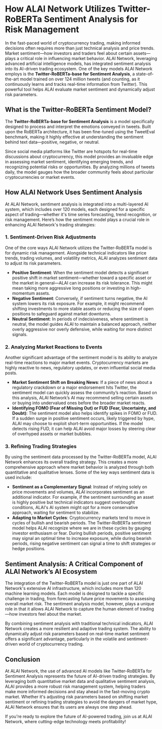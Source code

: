 
# How ALAI Network Utilizes Twitter-RoBERTa Sentiment Analysis for Risk Management

In the fast-paced world of cryptocurrency trading, making informed decisions often requires more than just technical analysis and price trends. Market sentiment—how investors and traders feel about certain assets—plays a critical role in influencing market behavior. ALAI Network, leveraging advanced artificial intelligence models, has integrated sentiment analysis into its AI-driven trading ecosystem. One of the key models ALAI Network employs is the **Twitter-RoBERTa-base for Sentiment Analysis**, a state-of-the-art model trained on over 124 million tweets (and counting, as it continuously learns and tracks real-time information from Twitter). This powerful tool helps ALAI evaluate market sentiment and dynamically adjust risk parameters.

## What is the Twitter-RoBERTa Sentiment Model?

The **Twitter-RoBERTa-base for Sentiment Analysis** is a model specifically designed to process and interpret the emotions conveyed in tweets. Built upon the RoBERTa architecture, it has been fine-tuned using the TweetEval benchmark, making it highly effective at understanding the sentiment behind text data—positive, negative, or neutral.

Since social media platforms like Twitter are hotspots for real-time discussions about cryptocurrency, this model provides an invaluable edge in assessing market sentiment, identifying emerging trends, and recognizing potential risks or opportunities. By analyzing millions of tweets daily, the model gauges how the broader community feels about particular cryptocurrencies or market events.

## How ALAI Network Uses Sentiment Analysis

At ALAI Network, sentiment analysis is integrated into a multi-layered AI system, which includes over 120 models, each designed for a specific aspect of trading—whether it's time series forecasting, trend recognition, or risk management. Here’s how the sentiment model plays a crucial role in enhancing ALAI Network's trading strategies:

### 1. Sentiment-Driven Risk Adjustments

One of the core ways ALAI Network utilizes the Twitter-RoBERTa model is for dynamic risk management. Alongside technical indicators like price trends, trading volumes, and volatility metrics, ALAI analyzes sentiment data to adjust its risk parameters.

- **Positive Sentiment**: When the sentiment model detects a significant positive shift in market sentiment—whether toward a specific asset or the market in general—ALAI can increase its risk tolerance. This might mean taking more aggressive long positions or investing in high-momentum assets.
- **Negative Sentiment**: Conversely, if sentiment turns negative, the AI system lowers its risk exposure. For example, it might recommend shifting investments to more stable assets or reducing the size of open positions to safeguard against market downturns.
- **Neutral Sentiment**: In periods of indecisiveness, where sentiment is neutral, the model guides ALAI to maintain a balanced approach, neither overly aggressive nor overly defensive, while waiting for more distinct signals.

### 2. Analyzing Market Reactions to Events

Another significant advantage of the sentiment model is its ability to analyze real-time reactions to major market events. Cryptocurrency markets are highly reactive to news, regulatory updates, or even influential social media posts.

- **Market Sentiment Shift on Breaking News**: If a piece of news about a regulatory crackdown or a major endorsement hits Twitter, the sentiment model can quickly assess the community’s reaction. Based on this analysis, ALAI Network’s AI may recommend selling certain assets or buying into undervalued ones before the broader market reacts.
- **Identifying FOMO (Fear of Missing Out) or FUD (Fear, Uncertainty, and Doubt)**: The sentiment model also helps identify spikes in FOMO or FUD. If a sudden surge in positive sentiment occurs, likely triggered by hype, ALAI may choose to exploit short-term opportunities. If the model detects rising FUD, it can help ALAI avoid major losses by steering clear of overhyped assets or market bubbles.

### 3. Refining Trading Strategies

By using the sentiment data processed by the Twitter-RoBERTa model, ALAI Network enhances its overall trading strategy. This creates a more comprehensive approach where market behavior is analyzed through both quantitative and qualitative lenses. Some of the key ways sentiment data is used include:

- **Sentiment as a Complementary Signal**: Instead of relying solely on price movements and volumes, ALAI incorporates sentiment as an additional indicator. For example, if the sentiment surrounding an asset is highly positive but technical indicators suggest overbought conditions, ALAI's AI system might opt for a more conservative approach, waiting for sentiment to stabilize.
- **Adapting to Market Cycles**: Cryptocurrency markets tend to move in cycles of bullish and bearish periods. The Twitter-RoBERTa sentiment model helps ALAI recognize where we are in these cycles by gauging investor enthusiasm or fear. During bullish periods, positive sentiment may signal an optimal time to increase exposure, while during bearish periods, rising negative sentiment can signal a time to shift strategies or hedge positions.

## Sentiment Analysis: A Critical Component of ALAI Network’s AI Ecosystem

The integration of the Twitter-RoBERTa model is just one part of ALAI Network's extensive AI infrastructure, which includes more than 120 machine learning models. Each model is designed to tackle a specific challenge in trading, from forecasting future price movements to assessing overall market risk. The sentiment analysis model, however, plays a unique role in that it allows ALAI Network to capture the human element of trading—how investors feel about the market.

By combining sentiment analysis with traditional technical indicators, ALAI Network creates a more resilient and adaptive trading system. The ability to dynamically adjust risk parameters based on real-time market sentiment offers a significant advantage, particularly in the volatile and sentiment-driven world of cryptocurrency trading.

## Conclusion

At ALAI Network, the use of advanced AI models like Twitter-RoBERTa for Sentiment Analysis represents the future of AI-driven trading strategies. By leveraging both quantitative market data and qualitative sentiment analysis, ALAI provides a more robust risk management system, helping traders make more informed decisions and stay ahead in the fast-moving crypto market. Whether it's adjusting risk parameters based on shifting market sentiment or refining trading strategies to avoid the dangers of market hype, ALAI Network ensures that its users are always one step ahead.

If you're ready to explore the future of AI-powered trading, join us at ALAI Network, where cutting-edge technology meets profitability!
